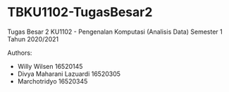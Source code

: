 # TBKU1102-TugasBesar2

Tugas Besar 2 KU1102 - Pengenalan Komputasi (Analisis Data) Semester 1 Tahun 2020/2021

Authors:
- Willy Wilsen 16520145
- Divya Maharani Lazuardi 16520305
- Marchotridyo 16520345
